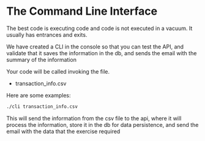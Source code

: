 # The Command Line Interface

The best code is executing code and code is not executed in a vacuum. It usually has entrances and exits.

We have created a CLI in the console so that you can test the API, and validate that it saves the information in the db, and sends the email with the summary of the information

Your code will be called invoking the file.

* transaction_info.csv

Here are some examples:

```bash
./cli transaction_info.csv
```
This will send the information from the csv file to the api, where it will process the information, store it in the db for data persistence, and send the email with the data that the exercise required